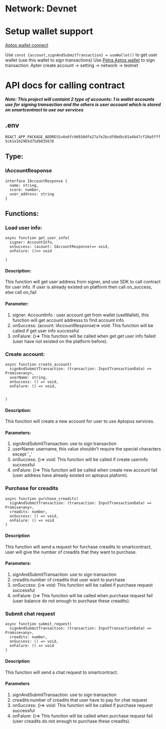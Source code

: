 # Network: Devnet
# Setup wallet support

[Aptos wallet connect](https://aptos.dev/en/build/guides/build-e2e-dapp/3-add-wallet-support)

Use `const {account,signAndSubmitTransaction} = useWallet()`  to get user wallet (use this wallet to sign transactions)
Use [Petra Aptos wallet](https://chromewebstore.google.com/detail/petra-aptos-wallet/ejjladinnckdgjemekebdpeokbikhfci) to sign transaction:
Apter create account -> setting -> network -> testnet
# API docs for calling contract

***Note: This project will containt 2 type of accounts: 1 is wallet accounts use for signing transaction and the others is user account which is stored on smartcontract to use our services***
## .env 
```REACT_APP_PACKAGE_ADDRESS=0x6fc9d910dfa27a7e2bcdf8bdbc01a4b47cf20a5fff5c61e1629b5d75db035676```
## Type:

### IAccountResponse

```
interface IAccountResponse {
  name: string,
  score: number,
  user_address: string
}

```

## Functions:

### Load user info:
``` 
async function get_user_info(
  signer: AccountInfo, 
  onSuccess: (acount: IAccountResponse)=> void,
  onFalure: ()=> void

)
```

#### Description:

This function will get user address from signer, and use SDK to call contract for user info. If user is already existed on platform then call on_success, else  call on_fail

#### Parameter:

1. signer: AccountInfo : user account get from wallet (useWallet), this function will get account addresss to find account info
2. onSuccess: (acount: IAccountResponse)=> void: This function will be called if get user info successful
3. onFalure: ()=> This function will be called when get get user info failed (user have not existed on the platform before).

### Create account:
```
async function create_account(
  signAndSubmitTransaction: (transaction: InputTransactionData) => Promise<any>,
  userName: string,
  onSuccess: () => void,
  onFalure: () => void,
  

)
```

#### Description:

This function will create a new account for user to use Aptopus services.

#### Parameters:

1. signAndSubmitTransaction: use to sign transaction
2. userName: username, this value shouldn't require the special characters except '_'
3. onSuccess: ()=> void: This function will be called if create userinfo successful
4.  onFalure: ()=> This function will be called when create new account fail (user address have already existed on aptopus plaform).

### Purchase for creadits
```
async function purchase_creadits(
  signAndSubmitTransaction: (transaction: InputTransactionData) => Promise<any>,
  creadits: number,
  onSuccess: () => void,
  onFalure: () => void
)
```
#### Description
This function will send a request for furchase creadits to smartcontract, user will give the number of creadits that they want to purchase.

#### Parameters:

1. signAndSubmitTransaction: use to sign transaction
2. creadits:number of creadits that user want to purchase
3. onSuccess: ()=> void: This function will be called if purchase request successful
4. onFalure: ()=> This function will be called when purchase request fail (user balance do not enough to purchase these creadits).

### Submit chat request
```
async function submit_request(
  signAndSubmitTransaction: (transaction: InputTransactionData) => Promise<any>,
  creadits: number,
  onSuccess: () => void,
  onFalure: () => void
)
```

#### Description
This function will send a chat request to smartcontract. 

#### Parameters
1. signAndSubmitTransaction: use to sign transaction
2. creadits:number of creadits that user have to pay for chat request  
3. onSuccess: ()=> void: This function will be called if purchase request successful
4. onFalure: ()=> This function will be called when purchase request fail (user creadits do not enough to purchase these creadits).


